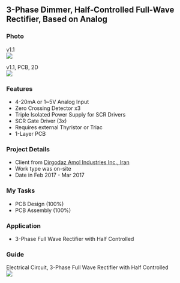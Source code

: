 ## 3-Phase Dimmer, Half-Controlled Full-Wave Rectifier, Based on Analog

### Photo
v1.1  
![](https://s32.picofile.com/file/8477925800/v1_0.jpg)

v1.1, PCB, 2D  
![](https://s32.picofile.com/file/8477925876/v1_1_PCB_2D.png)

### Features
- 4-20mA or 1~5V Analog Input
- Zero Crossing Detector x3
- Triple Isolated Power Supply for SCR Drivers
- SCR Gate Driver (3x)
- Requires external Thyristor or Triac
- 1-Layer PCB

### Project Details
- Client from [Dirgodaz Amol Industries Inc., Iran](https://dirgodazamol.com/en/)
- Work type was on-site
- Date in Feb 2017 - Mar 2017

### My Tasks
- PCB Design (100%)
- PCB Assembly (100%)

### Application
- 3-Phase Full Wave Rectifier with Half Controlled

### Guide
Electrical Circuit, 3-Phase Full Wave Rectifier with Half Controlled  
![](https://s32.picofile.com/file/8477872018/C1.png)
